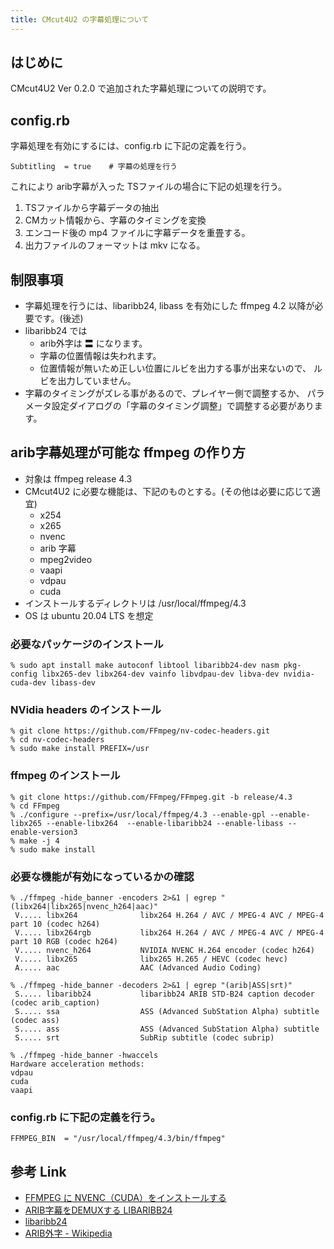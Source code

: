 ```yaml
---
title: CMcut4U2 の字幕処理について
---
```



## はじめに

CMcut4U2 Ver 0.2.0 で追加された字幕処理についての説明です。

## config.rb

字幕処理を有効にするには、config.rb に下記の定義を行う。

```
Subtitling  = true    # 字幕の処理を行う
```

これにより arib字幕が入った TSファイルの場合に下記の処理を行う。
1. TSファイルから字幕データの抽出
1. CMカット情報から、字幕のタイミングを変換
1. エンコード後の mp4 ファイルに字幕データを重畳する。
1. 出力ファイルのフォーマットは mkv になる。



## 制限事項

* 字幕処理を行うには、libaribb24, libass を有効にした
  ffmpeg 4.2 以降が必要です。(後述)
* libaribb24 では
  * arib外字は 〓 になります。
  * 字幕の位置情報は失われます。
  * 位置情報が無いため正しい位置にルビを出力する事が出来ないので、
    ルビを出力していません。
* 字幕のタイミングがズレる事があるので、プレイヤー側で調整するか、
  パラメータ設定ダイアログの「字幕のタイミング調整」で調整する必要があります。


## arib字幕処理が可能な ffmpeg の作り方

* 対象は ffmpeg release 4.3 
* CMcut4U2 に必要な機能は、下記のものとする。(その他は必要に応じて適宜)
  * x254
  * x265
  * nvenc
  * arib 字幕
  * mpeg2video
  * vaapi
  * vdpau
  * cuda
* インストールするディレクトリは /usr/local/ffmpeg/4.3
* OS は ubuntu 20.04 LTS を想定

### 必要なパッケージのインストール
```
% sudo apt install make autoconf libtool libaribb24-dev nasm pkg-config libx265-dev libx264-dev vainfo libvdpau-dev libva-dev nvidia-cuda-dev libass-dev
```



### NVidia headers のインストール

```
% git clone https://github.com/FFmpeg/nv-codec-headers.git
% cd nv-codec-headers
% sudo make install PREFIX=/usr
```


### ffmpeg のインストール

```
% git clone https://github.com/FFmpeg/FFmpeg.git -b release/4.3
% cd FFmpeg
% ./configure --prefix=/usr/local/ffmpeg/4.3 --enable-gpl --enable-libx265 --enable-libx264  --enable-libaribb24 --enable-libass --enable-version3
% make -j 4
% sudo make install
```

### 必要な機能が有効になっているかの確認
```
% ./ffmpeg -hide_banner -encoders 2>&1 | egrep "(libx264|libx265|nvenc_h264|aac)"
 V..... libx264              libx264 H.264 / AVC / MPEG-4 AVC / MPEG-4 part 10 (codec h264)
 V..... libx264rgb           libx264 H.264 / AVC / MPEG-4 AVC / MPEG-4 part 10 RGB (codec h264)
 V..... nvenc_h264           NVIDIA NVENC H.264 encoder (codec h264)
 V..... libx265              libx265 H.265 / HEVC (codec hevc)
 A..... aac                  AAC (Advanced Audio Coding)

% ./ffmpeg -hide_banner -decoders 2>&1 | egrep "(arib|ASS|srt)"
 S..... libaribb24           libaribb24 ARIB STD-B24 caption decoder (codec arib_caption)
 S..... ssa                  ASS (Advanced SubStation Alpha) subtitle (codec ass)
 S..... ass                  ASS (Advanced SubStation Alpha) subtitle
 S..... srt                  SubRip subtitle (codec subrip)

% ./ffmpeg -hide_banner -hwaccels
Hardware acceleration methods:
vdpau
cuda
vaapi
```

### config.rb に下記の定義を行う。

```
FFMPEG_BIN  = "/usr/local/ffmpeg/4.3/bin/ffmpeg"
```



## 参考 Link
* [FFMPEG に NVENC（CUDA）をインストールする](https://nico-lab.net/installing_cuda_with_ffmpeg/)
* [ARIB字幕をDEMUXする LIBARIBB24](https://nico-lab.net/libaribb24_with_ffmpeg/)
* [libaribb24](https://github.com/nkoriyama/aribb24)
* [ARIB外字 - Wikipedia](https://ja.wikipedia.org/wiki/ARIB外字)